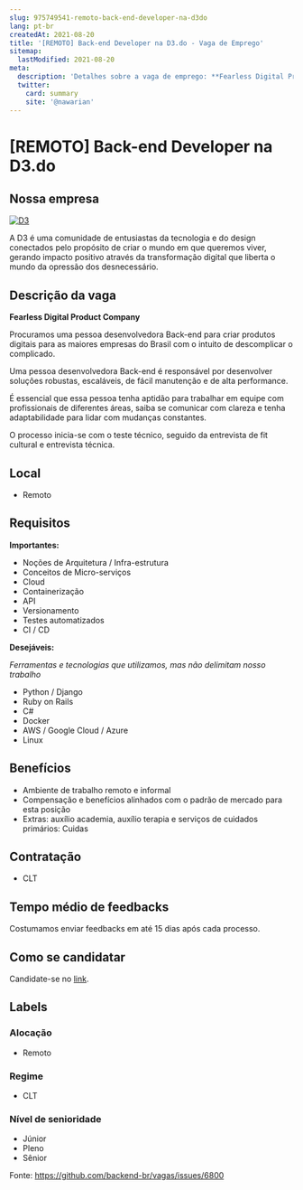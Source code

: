 ```yaml
---
slug: 975749541-remoto-back-end-developer-na-d3do
lang: pt-br
createdAt: 2021-08-20
title: '[REMOTO] Back-end Developer na D3.do - Vaga de Emprego'
sitemap:
  lastModified: 2021-08-20
meta:
  description: 'Detalhes sobre a vaga de emprego: **Fearless Digital Product Company** Procuramos uma pessoa desenvolvedora Back-end para criar produtos digitais para as maiores empresas do Brasil com o intuito de descomplicar o complicado. Uma pessoa desenvolvedora Back-end é responsável por desenvolver soluções robustas, escaláveis, de fácil manutenção e de alta performance. É essencial que essa pessoa tenha aptidão para trabalhar em equipe com profissionais de diferentes áreas, saiba se comunicar com clareza e tenha adaptabilidade para lidar com mudanças constantes.  O processo inicia-se com o teste técnico, seguido da entrevista de fit cultural e entrevista técnica.'
  twitter:
    card: summary
    site: '@nawarian'
---
```


# [REMOTO] Back-end Developer na D3.do

## Nossa empresa

[![D3](https://img.youtube.com/vi/q-tfO9G_q6E/0.jpg)](https://youtu.be/q-tfO9G_q6E)

A D3 é uma comunidade de entusiastas da tecnologia e do design conectados pelo propósito de criar o mundo em que queremos viver, gerando impacto positivo através da transformação digital que liberta o mundo da opressão dos desnecessário.

## Descrição da vaga

**Fearless Digital Product Company**

Procuramos uma pessoa desenvolvedora Back-end para criar produtos digitais para as maiores empresas do Brasil com o intuito de descomplicar o complicado.

Uma pessoa desenvolvedora Back-end é responsável por desenvolver soluções robustas, escaláveis, de fácil manutenção e de alta performance.

É essencial que essa pessoa tenha aptidão para trabalhar em equipe com profissionais de diferentes áreas, saiba se comunicar com clareza e tenha adaptabilidade para lidar com mudanças constantes.


O processo inicia-se com o teste técnico, seguido da entrevista de fit cultural e entrevista técnica.

## Local

- Remoto

## Requisitos

**Importantes:**

- Noções de Arquitetura / Infra-estrutura
- Conceitos de Micro-serviços
- Cloud
- Containerização
- API
- Versionamento
- Testes automatizados
- CI / CD

**Desejáveis:**

*Ferramentas e tecnologias que utilizamos, mas não delimitam nosso trabalho*

- Python / Django
- Ruby on Rails
- C#
- Docker
- AWS / Google Cloud / Azure
- Linux

## Benefícios

- Ambiente de trabalho remoto e informal
- Compensação e benefícios alinhados com o padrão de mercado para esta posição
- Extras: auxílio academia, auxílio terapia e serviços de cuidados primários: Cuidas

## Contratação

- CLT


## Tempo médio de feedbacks

Costumamos enviar feedbacks em até 15 dias após cada processo.

## Como se candidatar

Candidate-se no [link](https://jobs.wrkhq.com/d3_company/22078?src=github#apply).

## Labels

### Alocação

- Remoto

### Regime

- CLT

### Nível de senioridade

- Júnior
- Pleno
- Sênior

Fonte: https://github.com/backend-br/vagas/issues/6800
